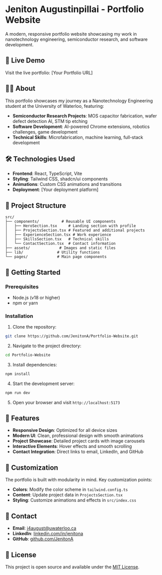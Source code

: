 # Jeniton Augustinpillai - Portfolio Website

A modern, responsive portfolio website showcasing my work in nanotechnology engineering, semiconductor research, and software development.

## 🚀 Live Demo

Visit the live portfolio: [Your Portfolio URL]

## 👨‍💻 About

This portfolio showcases my journey as a Nanotechnology Engineering student at the University of Waterloo, featuring:

- **Semiconductor Research Projects**: MOS capacitor fabrication, wafer defect detection AI, STM tip etching
- **Software Development**: AI-powered Chrome extensions, robotics challenges, game development
- **Technical Skills**: Microfabrication, machine learning, full-stack development

## 🛠️ Technologies Used

- **Frontend**: React, TypeScript, Vite
- **Styling**: Tailwind CSS, shadcn/ui components
- **Animations**: Custom CSS animations and transitions
- **Deployment**: [Your deployment platform]

## 📂 Project Structure

```
src/
├── components/          # Reusable UI components
│   ├── HeroSection.tsx     # Landing section with profile
│   ├── ProjectsSection.tsx # Featured and additional projects
│   ├── ExperienceSection.tsx # Work experience
│   ├── SkillsSection.tsx   # Technical skills
│   └── ContactSection.tsx  # Contact information
├── assets/             # Images and static files
├── lib/               # Utility functions
└── pages/             # Main page components
```

## 🚀 Getting Started

### Prerequisites

- Node.js (v18 or higher)
- npm or yarn

### Installation

1. Clone the repository:
```bash
git clone https://github.com/JenitonA/Portfolio-Website.git
```

2. Navigate to the project directory:
```bash
cd Portfolio-Website
```

3. Install dependencies:
```bash
npm install
```

4. Start the development server:
```bash
npm run dev
```

5. Open your browser and visit `http://localhost:5173`

## 📱 Features

- **Responsive Design**: Optimized for all device sizes
- **Modern UI**: Clean, professional design with smooth animations
- **Project Showcase**: Detailed project cards with image carousels
- **Interactive Elements**: Hover effects and smooth scrolling
- **Contact Integration**: Direct links to email, LinkedIn, and GitHub

## 🎨 Customization

The portfolio is built with modularity in mind. Key customization points:

- **Colors**: Modify the color scheme in `tailwind.config.ts`
- **Content**: Update project data in `ProjectsSection.tsx`
- **Styling**: Customize animations and effects in `src/index.css`

## 📧 Contact

- **Email**: j4august@uwaterloo.ca
- **LinkedIn**: [linkedin.com/in/jenitona](https://linkedin.com/in/jenitona)
- **GitHub**: [github.com/JenitonA](https://github.com/JenitonA)

## 📄 License

This project is open source and available under the [MIT License](LICENSE).
